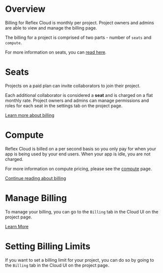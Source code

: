 # Overview

Billing for Reflex Cloud is monthly per project. Project owners and admins are able to view and manage the billing page.

The billing for a project is comprised of two parts - number of `seats` and `compute`.

For more information on seats, you can [read here](https://reflex.dev/docs/hosting/billing/#seats).

# Seats

Projects on a paid plan can invite collaborators to join their project.

Each additional collaborator is considered a **seat** and is charged on a flat monthly rate. Project owners and admins can manage permissions and roles for each seat in the settings tab on the project page.

[Learn more about billing](https://reflex.dev/docs/hosting/billing/#compute)

# Compute

Reflex Cloud is billed on a per second basis so you only pay for when your app is being used by your end users. When your app is idle, you are not charged.

For more information on compute pricing, please see the [compute](/docs/hosting/compute/) page.

[Continue reading about billing](https://reflex.dev/docs/hosting/billing/#manage-billing)

# Manage Billing

To manage your billing, you can go to the `Billing` tab in the Cloud UI on the project page.

[Learn More](https://reflex.dev/docs/hosting/billing/#setting-billing-limits)

# Setting Billing Limits

If you want to set a billing limit for your project, you can do so by going to the `Billing` tab in the Cloud UI on the project page.